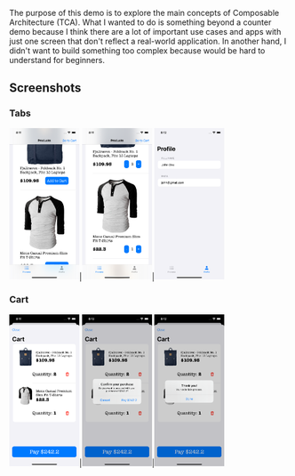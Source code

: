 The purpose of this demo is to explore the main concepts of Composable Architecture (TCA). What I wanted to do is something beyond a counter demo because I think there are a lot of important use cases and apps with just one screen that don't reflect a real-world application.
In another hand, I didn't want to build something too complex because would be hard to understand for beginners. 

## Screenshots
### Tabs
<img src="./Images/demo1.png"  width="25%" height="25%">|<img src="./Images/demo2.png"  width="25%" height="25%">|<img src="./Images/demo6.png"  width="25%" height="25%">

### Cart
<img src="./Images/demo3.png"  width="25%" height="25%">|<img src="./Images/demo4.png"  width="25%" height="25%">|<img src="./Images/demo5.png"  width="25%" height="25%">
